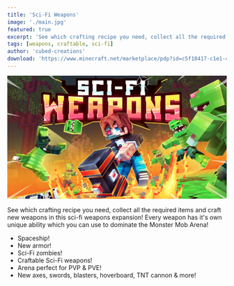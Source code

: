 ```yaml
---
title: 'Sci-Fi Weapons'
image: './main.jpg'
featured: true
excerpt: 'See which crafting recipe you need, collect all the required items and craft new weapons in this sci-fi weapons expansion!'
tags: [weapons, craftable, sci-fi]
author: 'cubed-creations'
download: 'https://www.minecraft.net/marketplace/pdp?id=c5f18417-c1e1-49e6-9218-d18858d1f5c5'
---
```


![Thumbnail](/creations/scifi-weapons/main.jpg)

See which crafting recipe you need, collect all the required items and craft new weapons in this sci-fi weapons expansion! Every weapon has it's own unique ability which you can use to dominate the Monster Mob Arena!

- Spaceship!
- New armor!
- Sci-Fi zombies!
- Craftable Sci-Fi weapons!
- Arena perfect for PVP & PVE!
- New axes, swords, blasters, hoverboard, TNT cannon & more!
